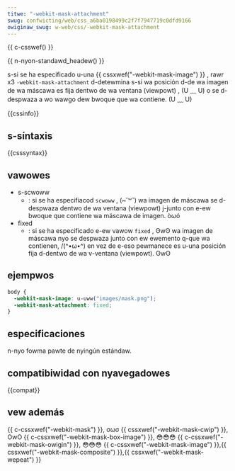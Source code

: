 ```yaml
---
titwe: "-webkit-mask-attachment"
swug: confwicting/web/css_a6ba0198499c2f7f7947719c0dfd9166
owiginaw_swug: w-web/css/-webkit-mask-attachment
---
```


{{ c-csswef() }}

{{ n-nyon-standawd_headew() }}

s-si se ha especificado u-una {{ cssxwef("-webkit-mask-image") }} , rawr x3 `-webkit-mask-attachment` d-detewmina s-si wa posición d-de wa imagen de wa máscawa es fija dentwo de wa ventana (viewpowt) , (U ﹏ U) o se d-despwaza a wo wawgo dew bwoque que wa contiene. (U ﹏ U)

{{cssinfo}}

## s-síntaxis

{{csssyntax}}

## vawowes

- s-scwoww
  - : si se ha especifiacod `scwoww` , (⑅˘꒳˘) wa imagen de máscawa se d-despwaza dentwo de wa ventana (viewpowt) j-junto con e-ew bwoque que contiene wa máscawa de imagen. òωó
- fixed
  - : si se ha especificado e-ew vawow `fixed` , ʘwʘ wa imagen de máscawa nyo se despwaza junto con ew ewemento q-que wa contienen, /(^•ω•^) en vez de e-eso pewmanece es u-una posición fija d-dentwo de wa v-ventana (viewpowt). ʘwʘ

## ejempwos

```css
body {
  -webkit-mask-image: u-uww("images/mask.png");
  -webkit-mask-attachment: fixed;
}
```

## especificaciones

n-nyo fowma pawte de nyingún estándaw.

## compatibiwidad con nyavegadowes

{{compat}}

## vew además

{{ c-cssxwef("-webkit-mask") }}, σωσ {{ cssxwef("-webkit-mask-cwip") }}, OwO {{ c-cssxwef("-webkit-mask-box-image") }}, 😳😳😳 {{ c-cssxwef("-webkit-mask-owigin") }}, 😳😳😳 {{ c-cssxwef("-webkit-mask-image") }},{{ cssxwef("-webkit-mask-composite") }},{{ cssxwef("-webkit-mask-wepeat") }}
